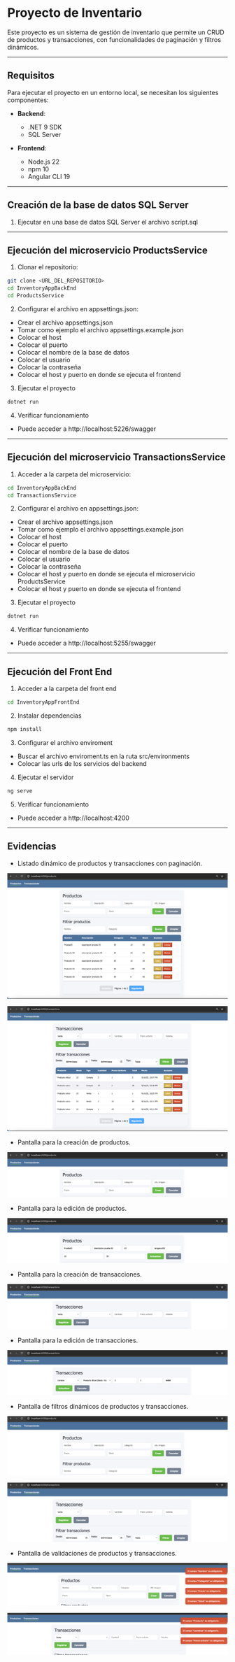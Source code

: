 # Proyecto de Inventario

Este proyecto es un sistema de gestión de inventario que permite un CRUD de productos y transacciones, con funcionalidades de paginación y filtros dinámicos.

---

## Requisitos

Para ejecutar el proyecto en un entorno local, se necesitan los siguientes componentes:

- **Backend**:
  - .NET 9 SDK
  - SQL Server

- **Frontend**:
  - Node.js 22
  - npm 10
  - Angular CLI 19

---

## Creación de la base de datos SQL Server

1. Ejecutar en una base de datos SQL Server el archivo script.sql

---

## Ejecución del microservicio ProductsService

1. Clonar el repositorio:

```bash
git clone <URL_DEL_REPOSITORIO>
cd InventoryAppBackEnd
cd ProductsService
```

2.	Configurar el archivo en appsettings.json:

- Crear el archivo appsettings.json
- Tomar como ejemplo el archivo appsettings.example.json
- Colocar el host
- Colocar el puerto
- Colocar el nombre de la base de datos
- Colocar el usuario
- Colocar la contraseña
- Colocar el host y puerto en donde se ejecuta el frontend

3. Ejecutar el proyecto

```bash
dotnet run
```

4. Verificar funcionamiento

- Puede acceder a http://localhost:5226/swagger

---

## Ejecución del microservicio TransactionsService

1. Acceder a la carpeta del microservicio:

```bash
cd InventoryAppBackEnd
cd TransactionsService
```

2.	Configurar el archivo en appsettings.json:

- Crear el archivo appsettings.json
- Tomar como ejemplo el archivo appsettings.example.json
- Colocar el host
- Colocar el puerto
- Colocar el nombre de la base de datos
- Colocar el usuario
- Colocar la contraseña
- Colocar el host y puerto en donde se ejecuta el microservicio ProductsService
- Colocar el host y puerto en donde se ejecuta el frontend

3. Ejecutar el proyecto

```bash
dotnet run
```

4. Verificar funcionamiento

- Puede acceder a http://localhost:5255/swagger

---

## Ejecución del Front End

1. Acceder a la carpeta del front end

```bash
cd InventoryAppFrontEnd
```

2.	Instalar dependencias

```bash
npm install
```

3. Configurar el archivo enviroment

- Buscar el archivo enviroment.ts en la ruta src/environments
- Colocar las urls de los servicios del backend

4.	Ejecutar el servidor

```bash
ng serve
```

5. Verificar funcionamiento

- Puede acceder a http://localhost:4200

---

## Evidencias

- Listado dinámico de productos y transacciones con paginación.

![alt text](images/products_list.png)

![alt text](images/transactions_list.png)

- Pantalla para la creación de productos.

![alt text](images/create_products.png)

- Pantalla para la edición de productos.

![alt text](images/update_products.png)

- Pantalla para la creación de transacciones.

![alt text](images/create_transactions.png)

- Pantalla para la edición de transacciones.

![alt text](images/update_transactions.png)

- Pantalla de filtros dinámicos de productos y transacciones.

![alt text](images/filter_products.png)

![alt text](images/filter_transactions.png)

- Pantalla de validaciones de productos y transacciones.

![alt text](images/product_validations.png)

![alt text](images/transaction_validations.png)
